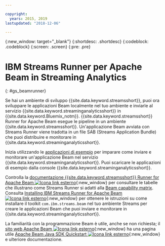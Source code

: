 ```yaml
---

copyright:
  years: 2015, 2019
lastupdated: "2018-12-06"

---
```


<!-- Attribute definitions -->
{:new_window: target="_blank"}
{:shortdesc: .shortdesc}
{:codeblock: .codeblock}
{:screen: .screen}
{:pre: .pre}

# IBM Streams Runner per Apache Beam in Streaming Analytics
{: #gs_beamrunner}

Se hai un ambiente di sviluppo {{site.data.keyword.streamsshort}}, puoi ora sviluppare le applicazioni Beam localmente nel tuo ambiente e inviarle al servizio {{site.data.keyword.streaminganalyticsshort}} in {{site.data.keyword.Bluemix_notm}}. {{site.data.keyword.streamsshort}} Runner for Apache Beam esegue le pipeline in un ambiente {{site.data.keyword.streamsshort}}. Un'applicazione Beam avviata con Streams Runner viene tradotta in un file SAB (Streams Application Bundle) che puoi distribuire e monitorare in {{site.data.keyword.streaminganalyticsshort}}.


Inizia utilizzando le [applicazioni di esempio](/docs/services/StreamingAnalytics?topic=StreamingAnalytics-starterapps) per imparare come inviare e monitorare un'applicazione Beam nel servizio {{site.data.keyword.streaminganalyticsshort}}. Puoi scaricare le applicazioni di esempio dalla console {{site.data.keyword.streaminganalyticsshort}}.

Controlla la [documentazione {{site.data.keyword.streamsshort}} Runner for Apache Beam ![Icona link esterno](../../icons/launch-glyph.svg "Icona link esterno")](https://ibmstreams.github.io/streamsx.documentation/docs/beamrunner/beamrunner-1-intro/){:new_window} per consultare le tabelle che illustrano come Streams Runner si adatti alla [Beam capability matrix](https://beam.apache.org/documentation/runners/capability-matrix/). Consulta [Installing IBM Streams Runner for Apache Beam ![Icona link esterno](../../icons/launch-glyph.svg "Icona link esterno")](http://bit.ly/2zFDpPr){:new_window} per ottenere le istruzioni su come installare il toolkit `com.ibm.streams.beam` nel tuo ambiente Streams per creare le applicazioni Beam che puoi inviare e monitorare in {{site.data.keyword.streaminganalyticsshort}}.

La familiarità con la programmazione Beam è utile, anche se non richiesta; il [sito web Apache Beam ![Icona link esterno](../../icons/launch-glyph.svg "Icona link esterno")](https://beam.apache.org/documentation/){:new_window} ha una pagina utile [Apache Beam Java SDK Quickstart ![Icona link esterno](../../icons/launch-glyph.svg "Icona link esterno")](https://beam.apache.org/get-started/quickstart-java/){:new_window} e ulteriore documentazione.
